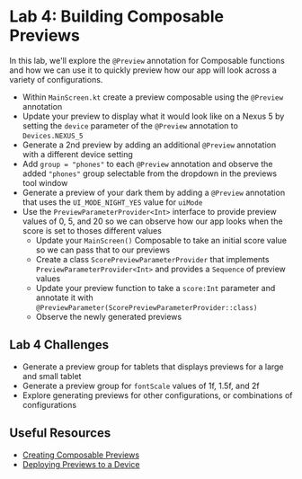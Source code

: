 # Lab 4: Building Composable Previews
In this lab, we'll explore the `@Preview` annotation for Composable functions and how we can use it to quickly preview how our app will look across a variety of configurations.

- Within `MainScreen.kt` create a preview composable using the `@Preview` annotation
- Update your preview to display what it would look like on a Nexus 5 by setting the `device` parameter of the `@Preview` annotation to `Devices.NEXUS_5`
- Generate a 2nd preview by adding an additional `@Preview` annotation with a different device setting
- Add `group = "phones"` to each `@Preview` annotation and observe the added `"phones"` group selectable from the dropdown in the previews tool window
- Generate a preview of your dark them by adding a `@Preview` annotation that uses the `UI_MODE_NIGHT_YES` value for `uiMode`
- Use the `PreviewParameterProvider<Int>` interface to provide preview values of 0, 5, and 20 so we can observe how our app looks when the score is set to thoses different values
    - Update your `MainScreen()` Composable to take an initial score value so we can pass that to our previews
    - Create a class `ScorePreviewParameterProvider` that implements `PreviewParameterProvider<Int>` and provides a `Sequence` of preview values
    - Update your preview function to take a `score:Int` parameter and annotate it with `@PreviewParameter(ScorePreviewParameterProvider::class)`
    - Observe the newly generated previews

## Lab 4 Challenges
- Generate a preview group for tablets that displays previews for a large and small tablet
- Generate a preview group for `fontScale` values of 1f, 1.5f, and 2f
- Explore generating previews for other configurations, or combinations of configurations

## Useful Resources
- [Creating Composable Previews](https://developer.android.com/jetpack/compose/tooling#preview)
- [Deploying Previews to a Device](https://developer.android.com/jetpack/compose/tooling#preview-deploy)